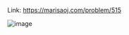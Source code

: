 Link: https://marisaoj.com/problem/515

![image](https://github.com/user-attachments/assets/d8f36ebf-3a1e-482a-b286-7647b60751bc)
